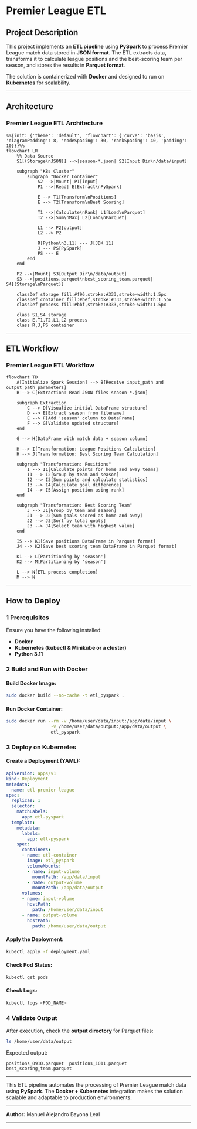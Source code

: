 # **Premier League ETL**

##  **Project Description**
This project implements an **ETL pipeline** using **PySpark** to process Premier League match data stored in **JSON format**. The ETL extracts data, transforms it to calculate league positions and the best-scoring team per season, and stores the results in **Parquet format**.

The solution is containerized with **Docker** and designed to run on **Kubernetes** for scalability.

---

## **Architecture**

### **Premier League ETL Architecture**
```mermaid
%%{init: {'theme': 'default', 'flowchart': {'curve': 'basis', 'diagramPadding': 8, 'nodeSpacing': 30, 'rankSpacing': 40, 'padding': 10}}}%%
flowchart LR
    %% Data Source
    S1[(Storage\nJSON)] -->|season-*.json| S2[Input Dir\n/data/input]
    
    subgraph "K8s Cluster"
        subgraph "Docker Container" 
            S2 -->|Mount| P1[input]
            P1 -->|Read| E[Extract\nPySpark]
            
            E --> T1[Transform\nPositions]
            E --> T2[Transform\nBest Scoring]
            
            T1 -->|Calculate\nRank| L1[Load\nParquet]
            T2 -->|Sum\nMax| L2[Load\nParquet]
            
            L1 --> P2[output]
            L2 --> P2
            
            R[Python\n3.11] --- J[JDK 11]
            J --- PS[PySpark]
            PS --- E
        end
    end
    
    P2 -->|Mount| S3[Output Dir\n/data/output]
    S3 -->|positions.parquet\nbest_scoring_team.parquet| S4[(Storage\nParquet)]
    
    classDef storage fill:#f96,stroke:#333,stroke-width:1.5px
    classDef container fill:#bef,stroke:#333,stroke-width:1.5px
    classDef process fill:#bbf,stroke:#333,stroke-width:1.5px
    
    class S1,S4 storage
    class E,T1,T2,L1,L2 process
    class R,J,PS container
```

---

##  **ETL Workflow**

### **Premier League ETL Workflow**
```mermaid
flowchart TD
    A[Initialize Spark Session] --> B[Receive input_path and output_path parameters]
    B --> C[Extraction: Read JSON files season-*.json]
    
    subgraph Extraction
        C --> D[Visualize initial DataFrame structure]
        D --> E[Extract season from filename]
        E --> F[Add 'season' column to DataFrame]
        F --> G[Validate updated structure]
    end
    
    G --> H[DataFrame with match data + season column]
    
    H --> I[Transformation: League Positions Calculation]
    H --> J[Transformation: Best Scoring Team Calculation]
    
    subgraph "Transformation: Positions"
        I --> I1[Calculate points for home and away teams]
        I1 --> I2[Group by team and season]
        I2 --> I3[Sum points and calculate statistics]
        I3 --> I4[Calculate goal difference]
        I4 --> I5[Assign position using rank]
    end
    
    subgraph "Transformation: Best Scoring Team"
        J --> J1[Group by team and season]
        J1 --> J2[Sum goals scored as home and away]
        J2 --> J3[Sort by total goals]
        J3 --> J4[Select team with highest value]
    end
    
    I5 --> K1[Save positions DataFrame in Parquet format]
    J4 --> K2[Save best scoring team DataFrame in Parquet format]
    
    K1 --> L[Partitioning by 'season']
    K2 --> M[Partitioning by 'season']
    
    L --> N[ETL process completion]
    M --> N
```

---

## **How to Deploy**

### **1 Prerequisites**
Ensure you have the following installed:
- **Docker** 
- **Kubernetes (kubectl & Minikube or a cluster)** 
- **Python 3.11** 

### **2 Build and Run with Docker**
#### **Build Docker Image:**
```bash
sudo docker build --no-cache -t etl_pyspark .
```

#### **Run Docker Container:**
```bash
sudo docker run --rm -v /home/user/data/input:/app/data/input \
                 -v /home/user/data/output:/app/data/output \
                 etl_pyspark
```

### **3 Deploy on Kubernetes**
#### **Create a Deployment (YAML):**
```yaml
apiVersion: apps/v1
kind: Deployment
metadata:
  name: etl-premier-league
spec:
  replicas: 1
  selector:
    matchLabels:
      app: etl-pyspark
  template:
    metadata:
      labels:
        app: etl-pyspark
    spec:
      containers:
      - name: etl-container
        image: etl_pyspark
        volumeMounts:
        - name: input-volume
          mountPath: /app/data/input
        - name: output-volume
          mountPath: /app/data/output
      volumes:
      - name: input-volume
        hostPath:
          path: /home/user/data/input
      - name: output-volume
        hostPath:
          path: /home/user/data/output
```

#### **Apply the Deployment:**
```bash
kubectl apply -f deployment.yaml
```

#### **Check Pod Status:**
```bash
kubectl get pods
```

#### **Check Logs:**
```bash
kubectl logs <POD_NAME>
```

### **4 Validate Output**
After execution, check the **output directory** for Parquet files:
```bash
ls /home/user/data/output
```
Expected output:
```
positions_0910.parquet  positions_1011.parquet  best_scoring_team.parquet
```

---

This ETL pipeline automates the processing of Premier League match data using **PySpark**. The **Docker + Kubernetes** integration makes the solution scalable and adaptable to production environments.


---

**Author:** Manuel Alejandro Bayona Leal  


---
